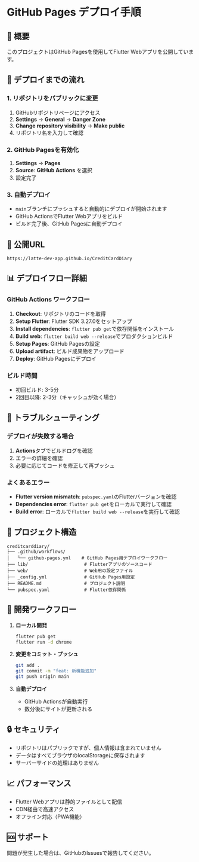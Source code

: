 # GitHub Pages デプロイ手順

## 📝 概要

このプロジェクトはGitHub Pagesを使用してFlutter Webアプリを公開しています。

## 🚀 デプロイまでの流れ

### 1. リポジトリをパブリックに変更
1. GitHubリポジトリページにアクセス
2. **Settings** → **General** → **Danger Zone**
3. **Change repository visibility** → **Make public**
4. リポジトリ名を入力して確認

### 2. GitHub Pagesを有効化
1. **Settings** → **Pages**
2. **Source**: **GitHub Actions** を選択
3. 設定完了

### 3. 自動デプロイ
- `main`ブランチにプッシュすると自動的にデプロイが開始されます
- GitHub ActionsでFlutter Webアプリをビルド
- ビルド完了後、GitHub Pagesに自動デプロイ

## 🔗 公開URL

```
https://latte-dev-app.github.io/CreditCardDiary
```

## 📊 デプロイフロー詳細

### GitHub Actions ワークフロー
1. **Checkout**: リポジトリのコードを取得
2. **Setup Flutter**: Flutter SDK 3.27.0をセットアップ
3. **Install dependencies**: `flutter pub get`で依存関係をインストール
4. **Build web**: `flutter build web --release`でプロダクションビルド
5. **Setup Pages**: GitHub Pagesの設定
6. **Upload artifact**: ビルド成果物をアップロード
7. **Deploy**: GitHub Pagesにデプロイ

### ビルド時間
- 初回ビルド: 3-5分
- 2回目以降: 2-3分（キャッシュが効く場合）

## 🔧 トラブルシューティング

### デプロイが失敗する場合
1. **Actions**タブでビルドログを確認
2. エラーの詳細を確認
3. 必要に応じてコードを修正して再プッシュ

### よくあるエラー
- **Flutter version mismatch**: `pubspec.yaml`のFlutterバージョンを確認
- **Dependencies error**: `flutter pub get`をローカルで実行して確認
- **Build error**: ローカルで`flutter build web --release`を実行して確認

## 📁 プロジェクト構造

```
creditcarddiary/
├── .github/workflows/
│   └── github-pages.yml    # GitHub Pages用デプロイワークフロー
├── lib/                     # Flutterアプリのソースコード
├── web/                     # Web用の設定ファイル
├── _config.yml              # GitHub Pages用設定
├── README.md                # プロジェクト説明
└── pubspec.yaml             # Flutter依存関係
```

## 🎯 開発ワークフロー

1. **ローカル開発**
   ```bash
   flutter pub get
   flutter run -d chrome
   ```

2. **変更をコミット・プッシュ**
   ```bash
   git add .
   git commit -m "feat: 新機能追加"
   git push origin main
   ```

3. **自動デプロイ**
   - GitHub Actionsが自動実行
   - 数分後にサイトが更新される

## 🔒 セキュリティ

- リポジトリはパブリックですが、個人情報は含まれていません
- データはすべてブラウザのlocalStorageに保存されます
- サーバーサイドの処理はありません

## 📈 パフォーマンス

- Flutter Webアプリは静的ファイルとして配信
- CDN経由で高速アクセス
- オフライン対応（PWA機能）

## 🆘 サポート

問題が発生した場合は、GitHubのIssuesで報告してください。
